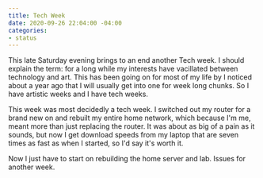 ```yaml
---
title: Tech Week
date: 2020-09-26 22:04:00 -04:00
categories:
- status
---
```


This late Saturday evening brings to an end another Tech week.  I should explain the term: for a long while my interests have vacillated between technology and art.  This has been going on for most of my life by I noticed about a year ago that I will usually get into one for week long chunks.  So I have artistic weeks and I have tech weeks.

This week was most decidedly a tech week. I switched out my router for a brand new on and rebuilt my entire home network, which because I'm me, meant more than just replacing the router. It was about as big of a pain as it sounds, but now I get download speeds from my laptop that are seven times as fast as when I started, so I'd say it's worth it. 

Now I just have to start on rebuilding the home server and lab.  Issues for another week. 